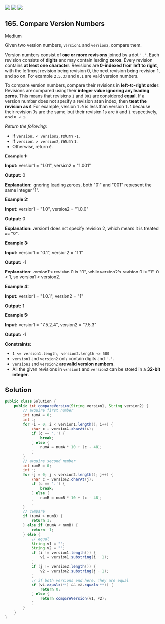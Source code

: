 [![](https://img.shields.io/github/stars/javadev/LeetCode-in-Java?label=Stars&style=flat-square)](https://github.com/javadev/LeetCode-in-Java)
[![](https://img.shields.io/github/forks/javadev/LeetCode-in-Java?label=Fork%20me%20on%20GitHub%20&style=flat-square)](https://github.com/javadev/LeetCode-in-Java/fork)
[![](https://img.shields.io/badge/-LeetCode%20in%20Kotlin-blue?style=flat-square)](https://github.com/javadev/LeetCode-in-Kotlin)

## 165\. Compare Version Numbers

Medium

Given two version numbers, `version1` and `version2`, compare them.

Version numbers consist of **one or more revisions** joined by a dot `'.'`. Each revision consists of **digits** and may contain leading **zeros**. Every revision contains **at least one character**. Revisions are **0-indexed from left to right**, with the leftmost revision being revision 0, the next revision being revision 1, and so on. For example `2.5.33` and `0.1` are valid version numbers.

To compare version numbers, compare their revisions in **left-to-right order**. Revisions are compared using their **integer value ignoring any leading zeros**. This means that revisions `1` and `001` are considered **equal**. If a version number does not specify a revision at an index, then **treat the revision as `0`**. For example, version `1.0` is less than version `1.1` because their revision 0s are the same, but their revision 1s are `0` and `1` respectively, and `0 < 1`.

_Return the following:_

*   If `version1 < version2`, return `-1`.
*   If `version1 > version2`, return `1`.
*   Otherwise, return `0`.

**Example 1:**

**Input:** version1 = "1.01", version2 = "1.001"

**Output:** 0

**Explanation:** Ignoring leading zeroes, both "01" and "001" represent the same integer "1". 

**Example 2:**

**Input:** version1 = "1.0", version2 = "1.0.0"

**Output:** 0

**Explanation:** version1 does not specify revision 2, which means it is treated as "0". 

**Example 3:**

**Input:** version1 = "0.1", version2 = "1.1"

**Output:** -1

**Explanation:** version1's revision 0 is "0", while version2's revision 0 is "1". 0 < 1, so version1 < version2. 

**Example 4:**

**Input:** version1 = "1.0.1", version2 = "1"

**Output:** 1 

**Example 5:**

**Input:** version1 = "7.5.2.4", version2 = "7.5.3"

**Output:** -1 

**Constraints:**

*   `1 <= version1.length, version2.length <= 500`
*   `version1` and `version2` only contain digits and `'.'`.
*   `version1` and `version2` **are valid version numbers**.
*   All the given revisions in `version1` and `version2` can be stored in a **32-bit integer**.

## Solution

```java
public class Solution {
    public int compareVersion(String version1, String version2) {
        // acquire first number
        int numA = 0;
        int i;
        for (i = 0; i < version1.length(); i++) {
            char c = version1.charAt(i);
            if (c == '.') {
                break;
            } else {
                numA = numA * 10 + (c - 48);
            }
        }
        // acquire second number
        int numB = 0;
        int j;
        for (j = 0; j < version2.length(); j++) {
            char c = version2.charAt(j);
            if (c == '.') {
                break;
            } else {
                numB = numB * 10 + (c - 48);
            }
        }
        // compare
        if (numA > numB) {
            return 1;
        } else if (numA < numB) {
            return -1;
        } else {
            // equal
            String v1 = "";
            String v2 = "";
            if (i != version1.length()) {
                v1 = version1.substring(i + 1);
            }
            if (j != version2.length()) {
                v2 = version2.substring(j + 1);
            }
            // if both versions end here, they are equal
            if (v1.equals("") && v2.equals("")) {
                return 0;
            } else {
                return compareVersion(v1, v2);
            }
        }
    }
}
```